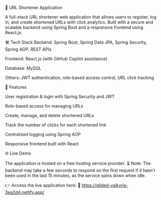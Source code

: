 🚀 URL Shortener Application

A full-stack URL shortener web application that allows users to register, log in, and create shortened URLs with click analytics. Built with a secure and scalable backend using Spring Boot and a responsive frontend using React.js.

🛠 Tech Stack
Backend: Spring Boot, Spring Data JPA, Spring Security, Spring AOP, REST APIs

Frontend: React.js (with GitHub Copilot assistance)

Database: MySQL

Others: JWT authentication, role-based access control, URL click tracking

🔐 Features

User registration & login with Spring Security and JWT

Role-based access for managing URLs

Create, manage, and delete shortened URLs

Track the number of clicks for each shortened link

Centralized logging using Spring AOP

Responsive frontend built with React

🌐 Live Demo

The application is hosted on a free hosting service provider.
⏳ Note: The backend may take a few seconds to respond on the first request if it hasn’t been used in the last 15 minutes, as the service spins down when idle.

👉 Access the live application here:
🔗 https://gilded-valkyrie-3ea2d4.netlify.app/

